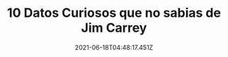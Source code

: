 ---
title: 10 Datos Curiosos que no sabias de Jim Carrey
date: 2021-06-18T04:48:17.451Z
featuredimage: /assets/1634.jpg
categoria: Celebridades
tags:
  - "#Actor"
  - "#Celebridades"
  - "#Debut"
short-description: Cuales de estos datos te sabias de Jim Carrey
mk1: >+
  ### 1.

  ![1634](/assets/1634.jpg "1634")

  #### El inicio de una leyenda

  Nació el 17 de enero de 1962 en Newmarket, Canadá.

  ### 2.

  ![1631](/assets/1631.jpg "1631")

  #### Desde pequeño

  Debutó a los 14 frente al público. El resultado no fue muy bueno: el comediante salió del escenario entre abucheos.
mk2: >+
  ### 3.

  ![1632](/assets/1632.jpg "1632")

  #### Una empiezo duro 

  Hubo una etapa en sus inicios como actor donde no podía pagar un lugar donde vivir. Carrey durmió en una van con un calentador por algún tiempo hasta que las cosas empezaron a dar resultado.

  ### 4.

  ![1633](/assets/1633.jpg "1633")

  #### Mala elección 

  Además de Greg Focker, Carrey rechazó la oferta para hacer el fantástico personaje de Jack Sparrow en Pirates of the Caribbean para rodar Bruce Almighty.
mk3: >+
  ### 5.

  ![1634](/assets/1634.jpg "1634")

  #### Sus Grandes tesoros 

  Uno de sus tesoros más valiosos es una nota de Steven Spielberg en la que lo felicita por una de sus actuaciones.

  ### 6.

  ![1635](/assets/1635.jpg "1635")

  #### Una escena peligrosa 

  Durante el rodaje de El Grinch estuvo a punto de morir por una avalancha de nieve artificial.
mk4: >+
  ### 7.

  ![1636](/assets/1636.jpg "1636")

  #### Artista precoz


  Cuando tenía 10 años le mandó el currículum a la actriz Carol Burnett por si colaba

  ### 8.

  ![1637](/assets/1637.jpg "1637")

  #### Infancia dura


  Jim Carrey creció en una familia humilde de Ontario, Canadá. A los 15 años tuvo que abandonar los estudios para ayudar a su familia económicamente.
mk5: >+
  ### 9.

  ![1638](/assets/1638.jpg "1638")

  #### Amistades famosas


  Tupac y Jim Carrey eran muy buenos amigos

  ### 10.

  ![1639](/assets/1639.jpg "1639")

  #### Baila claqué


  Jim Carrey ha dado siempre espectáculo. Cuando era pequeño se acostaba con sus zapatos de claqué por si, a mitad de la noche. tenía que animar a sus padres.
---